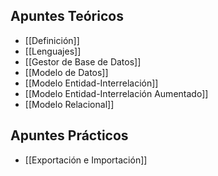 ## Apuntes Teóricos

- [[Definición]]
- [[Lenguajes]]
- [[Gestor de Base de Datos]]
- [[Modelo de Datos]]
- [[Modelo Entidad-Interrelación]]
- [[Modelo Entidad-Interrelación Aumentado]]
- [[Modelo Relacional]]

## Apuntes Prácticos

- [[Exportación e Importación]]
